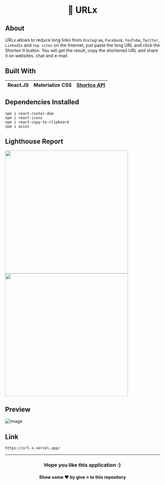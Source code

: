 <h1 align="center">🔗 URLx</h1>

## About
URLx allows to reduce long links from `Instagram`, `Facebook`, `YouTube`, `Twitter`, `LinkedIn` and `top sites` on the Internet, just paste the long URL and click the 
Shorten It button. You will get the result, copy the shortened URL and share it on websites, chat and e-mail.

## Built With
|React.JS|Materialize CSS|[Shortco API](https://shrtco.de/)|
|---|---|---|

## Dependencies Installed
```
npm i react-router-dom
npm i react-icons
npm i react-copy-to-clipboard
npm i axios
```

## Lighthouse Report
<p>
  <img src="https://github.com/TheNewC0der-24/URLx/blob/master/Lighthouse%20Report.png" width="400">
  <img src="https://github.com/TheNewC0der-24/URLx/blob/master/PWA.png" width="400">
</p>


## Preview
![image](https://github.com/TheNewC0der-24/URLx/blob/master/Preview.png)

## Link
```
https://url-x.vercel.app/
```

---
<h3 align="center">Hope you like this application :)</h3>
<h4 align="center">Show some ❤️ by give ⭐ to this repository</h4>
